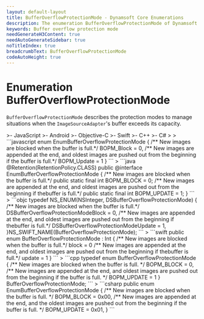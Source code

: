 ```yaml
---
layout: default-layout
title: BufferOverflowProtectionMode - Dynamsoft Core Enumerations
description: The enumeration BufferOverflowProtectionMode of Dynamsoft Core describes the protection modes when the buffer of ImageSourceAdapter is overflow.
keywords: Buffer overflow protection mode 
needGenerateH3Content: true
needAutoGenerateSidebar: true
noTitleIndex: true
breadcrumbText: BufferOverflowProtectionMode
codeAutoHeight: true
---
```


# Enumeration BufferOverflowProtectionMode

`BufferOverflowProtectionMode` describes the protection modes to manage situations when the `ImageSourceAdapter`'s buffer exceeds its capacity. 

<div class="sample-code-prefix template2"></div>
   >- JavaScript
   >- Android
   >- Objective-C
   >- Swift
   >- C++
   >- C#
   >
>
```javascript
enum EnumBufferOverflowProtectionMode {
   /** New images are blocked when the buffer is full.*/
   BOPM_Block = 0,
   /** New images are appended at the end, and oldest images are pushed out from the beginning if the buffer is full.*/
   BOPM_Update = 1
}
```
>
```java
@Retention(RetentionPolicy.CLASS)
public @interface EnumBufferOverflowProtectionMode
{
   /** New images are blocked when the buffer is full.*/
   public static final int BOPM_BLOCK = 0;
   /** New images are appended at the end, and oldest images are pushed out from the beginning if thebuffer is full.*/
   public static final int BOPM_UPDATE = 1;
}
```
>
```objc
typedef NS_ENUM(NSInteger, DSBufferOverflowProtectionMode)
{
   /** New images are blocked when the buffer is full.*/
   DSBufferOverflowProtectionModeBlock = 0,
   /** New images are appended at the end, and oldest images are pushed out from the beginning if thebuffer is full.*/
   DSBufferOverflowProtectionModeUpdate = 1,
}NS_SWIFT_NAME(BufferOverflowProtectionMode);
```
>
```swift
public enum BufferOverflowProtectionMode : Int
{
   /** New images are blocked when the buffer is full.*/
   block = 0
   /** New images are appended at the end, and oldest images are pushed out from the beginning if thebuffer is full.*/
   update = 1
}
```
>
```cpp
typedef enum BufferOverflowProtectionMode
{
   /** New images are blocked when the buffer is full. */
   BOPM_BLOCK = 0,
   /** New images are appended at the end, and oldest images are pushed out from the beginning if the buffer is full. */
   BOPM_UPDATE = 1
} BufferOverflowProtectionMode;
```
>
```csharp
public enum EnumBufferOverflowProtectionMode
{
    /** New images are blocked when the buffer is full. */
    BOPM_BLOCK = 0x00,
    /** New images are appended at the end, and the oldest images are pushed out from the beginning if the buffer is full. */
    BOPM_UPDATE = 0x01,
}
```
